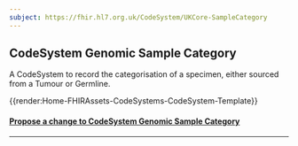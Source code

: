 ```yaml
---
subject: https://fhir.hl7.org.uk/CodeSystem/UKCore-SampleCategory
---
```


## CodeSystem Genomic Sample Category

A CodeSystem to record the categorisation of a specimen, either sourced from a Tumour or Germline.

{{render:Home-FHIRAssets-CodeSystems-CodeSystem-Template}}

<div id="Feedback" class="tabcontent">

<h4><a href='https://simplifier.net/HL7FHIRUKCoreR4/CodeSystem-UKCore-SampleCategory/~issues?level=File' target="_blank">Propose a change to CodeSystem Genomic Sample Category </a></h4>
</div>

---